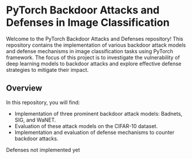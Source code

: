 # PyTorch Backdoor Attacks and Defenses in Image Classification

Welcome to the PyTorch Backdoor Attacks and Defenses repository! This repository contains the implementation of various backdoor attack models and defense mechanisms in image classification tasks using PyTorch framework. The focus of this project is to investigate the vulnerability of deep learning models to backdoor attacks and explore effective defense strategies to mitigate their impact.

## Overview

In this repository, you will find:

- Implementation of three prominent backdoor attack models: Badnets, SIG, and WaNET.
- Evaluation of these attack models on the CIFAR-10 dataset.
- Implementation and evaluation of defense mechanisms to counter backdoor attacks.

Defenses not implemented yet


